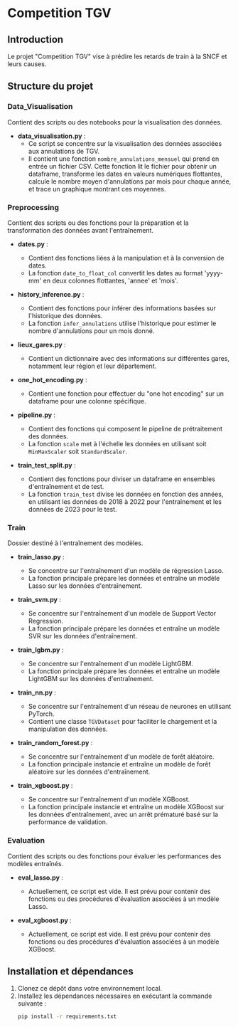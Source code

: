 # Competition TGV

## Introduction

Le projet "Competition TGV" vise à prédire les retards de train à la SNCF et leurs causes.

## Structure du projet

### Data_Visualisation
Contient des scripts ou des notebooks pour la visualisation des données.

* **data_visualisation.py** : 
  - Ce script se concentre sur la visualisation des données associées aux annulations de TGV.
  - Il contient une fonction `nombre_annulations_mensuel` qui prend en entrée un fichier CSV. Cette fonction lit le fichier pour obtenir un dataframe, transforme les dates en valeurs numériques flottantes, calcule le nombre moyen d'annulations par mois pour chaque année, et trace un graphique montrant ces moyennes.

### Preprocessing
Contient des scripts ou des fonctions pour la préparation et la transformation des données avant l'entraînement.

* **dates.py** :
  - Contient des fonctions liées à la manipulation et à la conversion de dates.
  - La fonction `date_to_float_col` convertit les dates au format 'yyyy-mm' en deux colonnes flottantes, 'annee' et 'mois'.
  
* **history_inference.py** :
  - Contient des fonctions pour inférer des informations basées sur l'historique des données.
  - La fonction `infer_annulations` utilise l'historique pour estimer le nombre d'annulations pour un mois donné.

* **lieux_gares.py** :
  - Contient un dictionnaire avec des informations sur différentes gares, notamment leur région et leur département.

* **one_hot_encoding.py** :
  - Contient une fonction pour effectuer du "one hot encoding" sur un dataframe pour une colonne spécifique.
  
* **pipeline.py** :
  - Contient des fonctions qui composent le pipeline de prétraitement des données.
  - La fonction `scale` met à l'échelle les données en utilisant soit `MinMaxScaler` soit `StandardScaler`.

* **train_test_split.py** :
  - Contient des fonctions pour diviser un dataframe en ensembles d'entraînement et de test.
  - La fonction `train_test` divise les données en fonction des années, en utilisant les données de 2018 à 2022 pour l'entraînement et les données de 2023 pour le test.

### Train
Dossier destiné à l'entraînement des modèles.

* **train_lasso.py** :
  - Se concentre sur l'entraînement d'un modèle de régression Lasso.
  - La fonction principale prépare les données et entraîne un modèle Lasso sur les données d'entraînement.

* **train_svm.py** :
  - Se concentre sur l'entraînement d'un modèle de Support Vector Regression.
  - La fonction principale prépare les données et entraîne un modèle SVR sur les données d'entraînement.
  
* **train_lgbm.py** :
  - Se concentre sur l'entraînement d'un modèle LightGBM.
  - La fonction principale prépare les données et entraîne un modèle LightGBM sur les données d'entraînement.

* **train_nn.py** :
  - Se concentre sur l'entraînement d'un réseau de neurones en utilisant PyTorch.
  - Contient une classe `TGVDataset` pour faciliter le chargement et la manipulation des données.

* **train_random_forest.py** :
  - Se concentre sur l'entraînement d'un modèle de forêt aléatoire.
  - La fonction principale instancie et entraîne un modèle de forêt aléatoire sur les données d'entraînement.

* **train_xgboost.py** :
  - Se concentre sur l'entraînement d'un modèle XGBoost.
  - La fonction principale instancie et entraîne un modèle XGBoost sur les données d'entraînement, avec un arrêt prématuré basé sur la performance de validation.

### Evaluation
Contient des scripts ou des fonctions pour évaluer les performances des modèles entraînés.

* **eval_lasso.py** :
  - Actuellement, ce script est vide. Il est prévu pour contenir des fonctions ou des procédures d'évaluation associées à un modèle Lasso.

* **eval_xgboost.py** :
  - Actuellement, ce script est vide. Il est prévu pour contenir des fonctions ou des procédures d'évaluation associées à un modèle XGBoost.

## Installation et dépendances

1. Clonez ce dépôt dans votre environnement local.
2. Installez les dépendances nécessaires en exécutant la commande suivante :
   ```bash
   pip install -r requirements.txt

